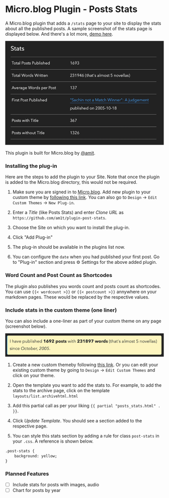 # Micro.blog Plugin - Posts Stats
A Micro.blog plugin that adds a `/stats` page to your site to display the stats about all the published posts. A sample screenshot of the stats page is displayed below. And there's a lot more, [demo here](https://www.amitgawande.com/stats/).

![Plugin Posts Stats Screenshot](https://raw.githubusercontent.com/am1t/plugin-post-stats/main/static/images/poststats.png?raw=true)

This plugin is built for Micro.blog by [@amit](https://micro.blog/amit).

### Installing the plug-in

Here are the steps to add the plugin to your Site. Note that once the plugin is added to the Micro.blog directory, this would not be required.

1. Make sure you are signed in to [Micro.blog](https://micro.blog). Add new plugin to your custom theme by [following this link](https://micro.blog/account/themes/new?plugin=1). You can also go to `Design` → `Edit Custom Themes` → `New Plug-in`.

2. Enter a *Title* (like Posts Stats) and enter *Clone URL* as `https://github.com/am1t/plugin-post-stats`.

3. Choose the Site on which you want to install the plug-in.

4. Click "Add Plug-in"

5. The plug-in should be available in the plugins list now.

6. You can configure the `date` when you had published your first post. Go to "Plug-in" section and press ⚙️ Settings for the above added plugin.

### Word Count and Post Count as Shortcodes

The plugin also publishes you words count and posts count as shortcodes. You can use `{{< wordcount >}}` or `{{< postcount >}}` annywhere on your markdown pages. These would be replaced by the respective values.


### Include stats in the custom theme (one liner)

You can also include a one-liner as part of your custom theme on any page (screenshot below).

![Plugin Posts Stats Screenshot Short](https://raw.githubusercontent.com/am1t/plugin-post-stats/main/static/images/posts-stats.png?raw=true)

1. Create a new custom themeby following [this link](https://micro.blog/account/themes/new). Or you can edit your existing custom theme by going to `Design` → `Edit Custom Themes` and click on your theme.

2. Open the template you want to add the stats to. For example, to add the stats to the archive page, click on the template `layouts/list.archivehtml.html`

3. Add this partial call as per your liking `{{ partial "posts_stats.html" . }}`.

4. Click *Update Template*. You should see a section added to the respective page.

5. You can style this stats section by adding a rule for class `post-stats` in your `.css`. A reference is shown below.

```
.post-stats {
	background: yellow;
}
```

### Planned Features

* [ ] Include stats for posts with images, audio
* [ ] Chart for posts by year
